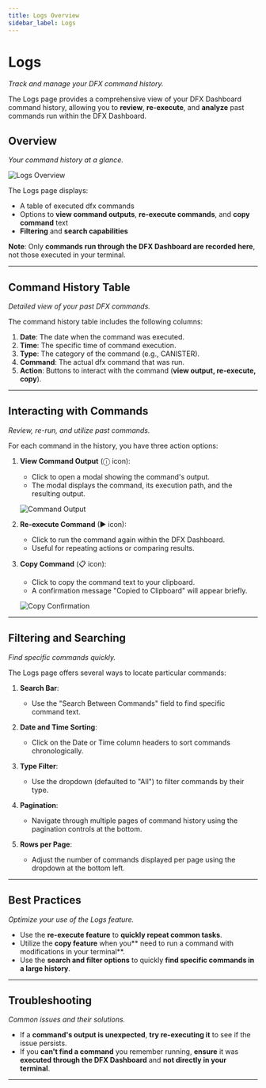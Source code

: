 ```yaml
---
title: Logs Overview
sidebar_label: Logs
---
```


# Logs
*Track and manage your DFX command history.*

The Logs page provides a comprehensive view of your DFX Dashboard command history, allowing you to **review**, **re-execute**, and **analyze** past commands run within the DFX Dashboard.

## Overview
*Your command history at a glance.*

![Logs Overview](/img/features/logs/logs-overview.png)

The Logs page displays:
- A table of executed dfx commands
- Options to **view command outputs**, **re-execute commands**, and **copy command** text
- **Filtering** and **search capabilities**

**Note**: Only **commands run through the DFX Dashboard are recorded here**, not those executed in your terminal.

---

## Command History Table
*Detailed view of your past DFX commands.*

The command history table includes the following columns:

1. **Date**: The date when the command was executed.
2. **Time**: The specific time of command execution.
3. **Type**: The category of the command (e.g., CANISTER).
4. **Command**: The actual dfx command that was run.
5. **Action**: Buttons to interact with the command (**view output, re-execute, copy**).

---

## Interacting with Commands
*Review, re-run, and utilize past commands.*

For each command in the history, you have three action options:

1. **View Command Output** (ⓘ icon):
   - Click to open a modal showing the command's output.
   - The modal displays the command, its execution path, and the resulting output.

   ![Command Output](/img/features/logs/command-output.png)

2. **Re-execute Command** (▶ icon):
   - Click to run the command again within the DFX Dashboard.
   - Useful for repeating actions or comparing results.

3. **Copy Command** (📋 icon):
   - Click to copy the command text to your clipboard.
   - A confirmation message "Copied to Clipboard" will appear briefly.

   ![Copy Confirmation](/img/features/logs/copy-confirmation.png)

---

## Filtering and Searching
*Find specific commands quickly.*

The Logs page offers several ways to locate particular commands:

1. **Search Bar**: 
   - Use the "Search Between Commands" field to find specific command text.

2. **Date and Time Sorting**:
   - Click on the Date or Time column headers to sort commands chronologically.

3. **Type Filter**:
   - Use the dropdown (defaulted to "All") to filter commands by their type.

4. **Pagination**:
   - Navigate through multiple pages of command history using the pagination controls at the bottom.

5. **Rows per Page**:
   - Adjust the number of commands displayed per page using the dropdown at the bottom left.

---

## Best Practices
*Optimize your use of the Logs feature.*

- Use the **re-execute feature** to **quickly repeat common tasks**.
- Utilize the **copy feature** when you** need to run a command with modifications in your terminal**.
- Use the **search and filter options** to quickly **find specific commands in a large history**.

---

## Troubleshooting
*Common issues and their solutions.*

- If a **command's output is unexpected**, **try re-executing it** to see if the issue persists.
- If you **can't find a command** you remember running, **ensure** it was **executed through the DFX Dashboard** and **not directly in your terminal**.

---